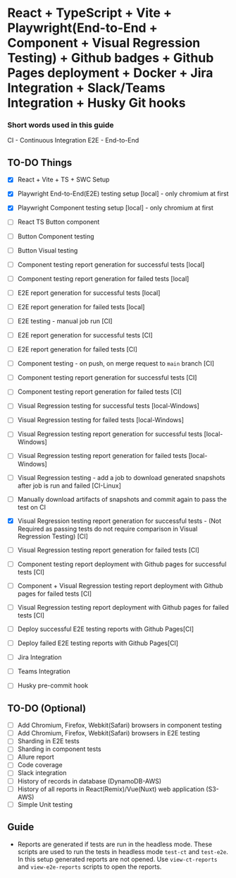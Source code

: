 # React + TypeScript + Vite + Playwright(End-to-End + Component + Visual Regression Testing) + Github badges + Github Pages deployment + Docker + Jira Integration + Slack/Teams Integration + Husky Git hooks

### Short words used in this guide

CI - Continuous Integration
E2E - End-to-End

## TO-DO Things

- [x] React + Vite + TS + SWC Setup
- [x] Playwright End-to-End(E2E) testing setup [local] - only chromium at first
- [x] Playwright Component testing setup [local] - only chromium at first

- [ ] React TS Button component
- [ ] Button Component testing
- [ ] Button Visual testing

- [ ] Component testing report generation for successful tests [local]
- [ ] Component testing report generation for failed tests [local]

- [ ] E2E report generation for successful tests [local]
- [ ] E2E report generation for failed tests [local]

- [ ] E2E testing - manual job run [CI]
- [ ] E2E report generation for successful tests [CI]
- [ ] E2E report generation for failed tests [CI]

- [ ] Component testing - on push, on merge request to `main` branch [CI]
- [ ] Component testing report generation for successful tests [CI]
- [ ] Component testing report generation for failed tests [CI]

- [ ] Visual Regression testing for successful tests [local-Windows]
- [ ] Visual Regression testing for failed tests [local-Windows]
- [ ] Visual Regression testing report generation for successful tests [local-Windows]
- [ ] Visual Regression testing report generation for failed tests [local-Windows]
- [ ] Visual Regression testing - add a job to download generated snapshots after job is run and failed [CI-Linux]
- [ ] Manually download artifacts of snapshots and commit again to pass the test on CI

- [x] Visual Regression testing report generation for successful tests - (Not Required as passing tests do not require comparison in Visual Regression Testing) [CI]
- [ ] Visual Regression testing report generation for failed tests [CI]

- [ ] Component testing report deployment with Github pages for successful tests [CI]
- [ ] Component + Visual Regression testing report deployment with Github pages for failed tests [CI]
- [ ] Visual Regression testing report deployment with Github pages for failed tests [CI]

- [ ] Deploy successful E2E testing reports with Github Pages[CI]
- [ ] Deploy failed E2E testing reports with Github Pages[CI]

- [ ] Jira Integration
- [ ] Teams Integration
- [ ] Husky pre-commit hook

## TO-DO (Optional)

- [ ] Add Chromium, Firefox, Webkit(Safari) browsers in component testing
- [ ] Add Chromium, Firefox, Webkit(Safari) browsers in E2E testing
- [ ] Sharding in E2E tests
- [ ] Sharding in component tests
- [ ] Allure report
- [ ] Code coverage
- [ ] Slack integration
- [ ] History of records in database (DynamoDB-AWS)
- [ ] History of all reports in React(Remix)/Vue(Nuxt) web application (S3-AWS)
- [ ] Simple Unit testing

## Guide

- Reports are generated if tests are run in the headless mode. These scripts are used to run the tests in headless mode `test-ct` and `test-e2e`. In this setup generated reports are not opened. Use `view-ct-reports` and `view-e2e-reports` scripts to open the reports.
